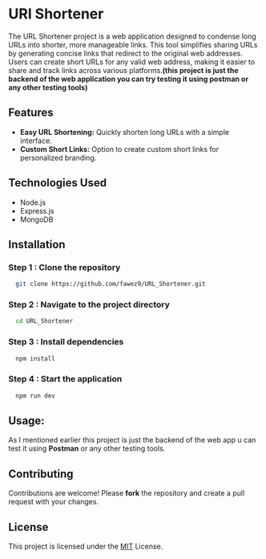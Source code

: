 # URl Shortener

The URL Shortener project is a web application designed to condense long URLs into shorter, more manageable links. This tool simplifies sharing URLs by generating concise links that redirect to the original web addresses. Users can create short URLs for any valid web address, making it easier to share and track links across various platforms.**(this project is just the backend of the web application you can try testing it using postman or any other testing tools)**

## Features

- **Easy URL Shortening:** Quickly shorten long URLs with a simple interface.
- **Custom Short Links:** Option to create custom short links for personalized branding.


## Technologies Used

- Node.js
- Express.js
- MongoDB
## Installation

### Step 1 : Clone the repository

```bash
  git clone https://github.com/fawez9/URL_Shortener.git
```
### Step 2 : Navigate to the project directory

```bash
  cd URL_Shortener
```
### Step 3 : Install dependencies

```bash
  npm install
```
### Step 4 : Start the application

```bash
  npm run dev
```
## Usage:
As I mentioned earlier this project is just the backend of the web app u can test it using **Postman** or any other testing tools.

    
## Contributing

Contributions are welcome! Please **fork** the repository and create a pull request with your changes.


## License

This project is licensed under the [MIT](https://choosealicense.com/licenses/mit/) License.

